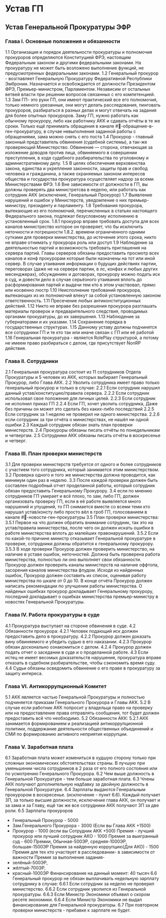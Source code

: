 # Устав ГП

## Устав Генеральной Прокуратуры ЭФР

### Глава I. Основные положения и обязанности

 1.1  Организация и порядок деятельности прокуратуры и полномочия прокуроров определяются Конституцией ФРЭ, настоящим Федеральным законом и другими федеральными законами. На прокуратуру не может быть возложено выполнение функций, не предусмотренных федеральными законами.
 1.2  Генеральный прокурор - возглавляет Генеральную Прокуратуру Федеративной Республики Эмбронии. Назначается и освобождается от должности Президентом ФРЭ, Премьер-министром, Парламентом. Независим от остальных ветвей власти при решении вопросов связанных с его компетенцией.
 1.3  Зам ГП- это руки ГП, они имеют практический все его полномочия, только немного урезанные, они могут делать расследования, пинговать прокуроров, разбираться в разных делах и могут отвечать на задания для более опытных прокуроров. Заму ГП, нужно работать как обычному прокурору, либо как работнику АКК и сдавать отчёты в те же сроки. Только ещё принимать обращения в канале #🛂-обращение-в-ген-прокуратуру, в случае невыполнения заданной работы с обращениями, зама можно снять с его поста
 1.4  Прокурор - главный законный представитель обвинения (судебной системы), а так-же проверяющий Министерство. Обвинение — сторона, отвечающая за изложение доводов против лица, обвиняемого в совершении преступления, в ходе судебного разбирательства по уголовному и административному делу.
 1.5  В целях обеспечения верховенства закона, единства и укрепления законности, защиты прав и свобод человека и гражданина, а также охраняемых законом интересов общества и государства прокуратура осуществляет надзор за всеми Министерствами ФРЭ.
 1.6  Вне зависимости от должности в ГП, вы должны проверять два министретсва в неделю, или работать как сотрудник АКК (исключение, Генеральный Прокурор) 
 1.7  Выявление нарушений и ошибок у Министерств, уведомление о них премьер-министру, президенту и парламенту.
 1.8   Требования прокурора, вытекающие из его полномочий, перечисленных в статьях настоящего Федерального закона, подлежат безусловному исполнению в установленный срок.
 1.8.1  прокурор вправе требовать доступа для всех каналов министрество которое он проверяет, что бы исключить неточности и погрешности
 1.8.2. времени ограниченного одними сутками для проверки министерства, до истечения этого срока, никто не вправе отнимать у прокурора роль или доступ
 1.9  Наблюдение за деятельностью партий и возможность требовать приглашения на сервера партий. Главы серверов обязаны предоставить просмотр всех каналов и конф прокурорам которые были назначены на тот или иной сервер. В случае утаивания информации о будущих действиях партии, переговорах (даже не на сервере партии, в лс, конфах и любых других месенджерах), обсуждениях и договорах, прокурору можно подать иск в суд, и довести дело в случае серьёзного утаивания вплоть до расформирования партий и выдачи тем кто в этом участвовал, прямо или косвенно люстр
 1.10  Неисполнение требований прокурора, вытекающих из их полномочий влекут за собой установленную законом ответственность.
 1.11   Пресечение любых антиконституционных действий.
 1.12  Никто не вправе без разрешения прокурора разглашать материалы проверок и предварительного следствия, проводимых органами прокуратуры, до их завершения.
 1.13  Наблюдение за губернаторами и их указами.
 1.14  Сохранение порядка в государственных структурах.
 1.15  Данному уставу должны подчинятся все сотрудники ГП и те кто так или иначе связан с ГП или её работой
 1.16  Генеральная прокуратура - является RolePlay структурой, а потому не имеем право разбираться с делом, где присутствует NonRP действия. 

### Глава II. Сотрудники

 2.1  Генеральная прокуратура состоит из 11 сотрудников Отдела Прокуратуры и 5 человек из АКК, которых выбирает Генеральный Прокурор, либо Глава АКК.
 2.2  Уволить сотрудника имеет право только генеральный прокурор и только в случае:
 2.2.1 Если сотрудник нарушил данный устав/конституцию/правила сервера.
 2.2.2  Если сотрудник использовал свое положения для личных целей.
 2.2.3  Если сотрудник не исполнил приказ ГП
 2.2.4  Если ГП, хочет уволить сотрудника, Даже без причины он может это сделать без каких-либо последствий
 2.2.5  Если сотрудник за 1 неделю не проверил ни одного министерства.
 2.2.6  если сотрудник за три отчёта о министерствах, не нашёл ни одной ошибки 
 2.3  Каждый сотрудник обязан знать план проверки министерств.
 2.4  Прокуроры обязаны писать отчёты по понедельникам и четвергам.
 2.5  Сотрудники АКК обязаны писать отчёты в воскресенье и четверг. 

### Глава III. План проверки министерств

 3.1  Для проверки министерств требуется от одного и более сотрудников с участием того сотрудника, который занимается этим министерством.
 3.2  Проверка одного и того же министерства должна проводится, как минимум один раз в неделю.
 3.3  После каждой проверки должен быть составлен подробный отчет проделанной работы, который сотрудник обязан предоставить Генеральному Прокурору.
 3.4  если по мнению сотрудников ГП умирает и всё плохо, то зам, либо ГП, должен организовать проверку ГП, если в её работе выявляется много нарушений и упущений, то ГП снимается вместе со всеми теми кто нарушал устав/консту либо просто вёл в гроб ГП, голосованием в канале #📰-новости-ген-прокуратуры
 3.5  План проверки министерства:
 3.5.1  Первое на что должен обратить внимание сотрудник, так это на устав/правила министерства, после чего он должен искать ошибки в работе министерства вплоть до малейших правонарушений.
 3.5.2  Если по какой-то причине министр отказывает Генеральной прокуратуре в проверке, сотрудники должны обратится к генеральному прокурору.
 3.5.3  В ходе проверки Прокурор должен проверить министерство, на наличие в уставе ошибок, неточностей. Должна быть проверена работа министерства, полностью ли оно выполняет свои обязанности. Прокурор должен проверить каналы министерств на наличие оффтопа, засорения каналов министерства флудом. Исходя из найденных ошибок, Прокурор должен составить их список, оценивая работу министерства по шкале от 0 до 10. В конце отчёта Прокурор должен написать рекомендации по улучшении работы министерства. О найденых ошибках прокурор докладывает Генеральному прокурору, последний докладывает о ошибках министерства премьер-министру в новостях Генеральной Прокуратуры. 

### Глава IV. Работа прокуратуры в суде

 4.1  Прокуратура выступает на стороне обвинения в суде.
 4.2  Обязанности прокурора:
 4.2.1  Человек подающий иск должен предоставить дело в прокуратуру.
 4.2.2  Прокурор должен доказать вину обвиняемого и убедить судью в его наказании.
 4.2.3  Прокурор обязан досконально ознакомиться с делом.
 4.2.4  Прокурор должен подать отчет о заседании в суде и о проделанной работе.
 4.3  Если истец не имеет весомых доказательств нарушения, прокуратура вправе отказать в судебном разбирательстве, чтобы сэкономить время суду.
 4.4  Судьи обязаны осведомить обвинение о его праве в прокуратуру за защиту интереса.

### Глава VI. Антикоррупционный Комитет

 5.1  АКК является частью Генеральной Прокуратуры и полностью подчиняется приказам Генерального Прокурора и Главы АКК.
 5.2  В случае если работник АКК попросит у владельца право на проверку или на предоставление права отправлять сообщения, тот будет должен предоставить всё что необходимо.
 5.2  Обязанности АКК:
 5.2.1  АКК занимается формированием и реализацией антикоррупционной политики, поддержание деятельности общественных объединений и СМИ по формированию активного неприятия коррупции.

### Глава V. Заработная плата

 6.1  Заработная плата может измениться в худшую сторону только при сложных экономических обстоятельствах страны. В лучшую при уменьшении числа сотрудников в 2 раза от его полного состояния или по усмотрению Генерального Прокурора.
 6.2  Чем выше должность в Генеральной Прокуратуре - тем больше заработная плата.
 6.3  Члены АКК получают дополнительную надбавку за двойную должность в Генеральной Прокуратуре.
 6.4  Зарплаты выдаются Генеральным прокурором в воскресенье. (исключение - пункт 6.6). Каждый получает ЗП, за только высшие должности, исключение глава АКК, он получает и за зама и за Главу, ещё так же все сотрудники АКК получают ЗП за две роли.
 6.5 Зарплаты прокуроров
 - Генеральный Прокурор - 5000
 - Зам.Генерального Прокурора  - 3000 (Если вы Глава АКК +1500)
 - Прокурор - 1000 (если вы Сотрудник АКК +500)
 Премия - лучший прокурор или лучший сотрудник АКО - 1000
 Премия за выигранный суд - 600
 Премии, Обычная-500ЭР, средняя-1000ЭР, большая-1500ЭР
 Премия за найденную коррупцию(Для АКО) - 1500
 Премия для тех кто участвует в расследовании- в зависимости от важности
 Премия за выполнение задания- 
  - зелёный-500ЭР, 
  - жёлтый-700ЭР, 
  - красный-1000ЭР
 Финансирование на данный момент:
 40 тысяч
 6.6  Генеральный прокурор не обязан выплачивать недельную зарплату сотруднику в случае:
 6.6.1  Если сотрудник за неделю не проверил министерство.
 6.6.2  Если сотрудник уволился из Генеральной прокуратуры.
 6.6.3  Если Министр Экономики объявил о скором ресете экономики.
 6.6.4  Если Министр Экономики не выдал финансирование для Генеральной прокураторы.
 6.7  При повторном проверки министерств - прибавке к зарплате не будет.
